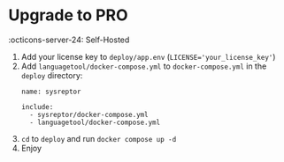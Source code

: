 # Upgrade to PRO

:octicons-server-24: Self-Hosted

1. Add your license key to `deploy/app.env` (`LICENSE='your_license_key'`)
2. Add `languagetool/docker-compose.yml` to `docker-compose.yml` in the `deploy` directory:
   ```
   name: sysreptor

   include:
     - sysreptor/docker-compose.yml
     - languagetool/docker-compose.yml
   ```
3. `cd` to `deploy` and run `docker compose up -d`
4. Enjoy
